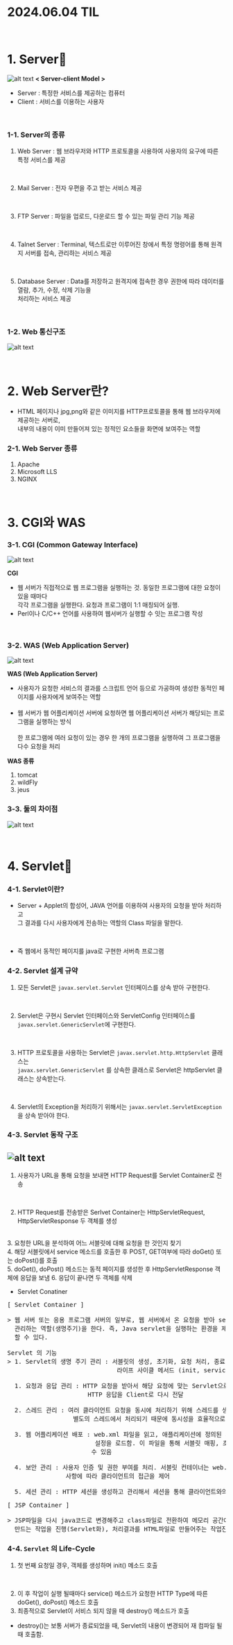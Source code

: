 # 2024.06.04 TIL

<br>

# 1. Server🛜
![alt text](image.png)
**< Server-client Model >**<br>
- Server : 특정한 서비스를 제공하는 컴퓨터
- Client : 서비스를 이용하는 사용자

<br>

### 1-1. Server의 종류
1. Web Server : 웹 브라우저와 HTTP 프로토콜을 사용하여 사용자의 요구에 따른 특정 서비스를 제공
<br>

2. Mail Server : 전자 우편을 주고 받는 서비스 제공
<br>

3. FTP Server : 파일을 업로드, 다운로드 할 수 있는 파일 관리 기능 제공
<br>

4. Talnet Server : Terminal, 텍스트로만 이루어진 창에서 특정 명령어를 통해 원격지 서버를 접속, 관리하는 서비스 제공
<br>

5. Database Server : Data를 저장하고 원격지에 접속한 경우 권한에 따라 데이터를 열람, 추가, 수정, 삭제 기능을 <br>처리하는 서비스 제공
<br>

### 1-2. Web 통신구조
![alt text](image-1.png)

<br>

# 2. Web Server란? 

- HTML 페이지나 jpg,png와 같은 이미지를 HTTP프로토콜을 통해 웹 브라우저에 제공하는 
서버로, <br>내부의 내용이 이미 만들어져 있는 정적인 요소들을 화면에 보여주는 역할
### 2-1. Web Server 종류

1. Apache
2. Microsoft LLS
3. NGINX

<br>

# 3. CGI와 WAS

### 3-1. CGI (Common Gateway Interface)
![alt text](image-3.png)
<br>

  **CGI** <br>
- 웹 서버가 직접적으로 웹 프로그램을 실행하는 것. 동일한 프로그램에 대한 요청이 있을 때마다 <br>각각 프로그램을 실행한다. 요청과 프로그램이 1:1 매칭되어 실행.<br>
- Perl이나 C/C++ 언어를 사용하여 웹서버가 실행할 수 잇는 프로그램 작성

<br>

### 3-2. WAS (Web Application Server)
![alt text](image-4.png)

**WAS (Web Application Server)**
- 사용자가 요청한 서비스의 결과를 스크립트 언어 등으로 가공하여 
생성한 동적인 페이지를 사용자에게 보여주는 역할<br><br>
- 웹 서버가 웹 어플리케이션 서버에 요청하면 웹 어플리케이션 서버가 해당되는 프로그램을 실행하는 방식<br><br>
  한 프로그램에 여러 요청이 있는 경우 한 개의 프로그램을 실행하여 그 프로그램을 다수 요청을 처리

**WAS 종류**
1. tomcat
2. wildFly
3. jeus

### 3-3. 둘의 차이점
![alt text](image-5.png)

<br>

# 4. Servlet🍟

### 4-1. Servlet이란?
- Server + Applet의 합성어, JAVA 언어를 이용하여 사용자의 요청을 받아 처리하고<br> 그 결과를 다시 사용자에게 전송하는 역할의 Class 파일을 말한다. 
<br>

- 즉 웹에서 동적인 페이지를 java로 구현한 서버측 프로그램

### 4-2. Servlet 설계 규약 
1. 모든 Servlet은 `javax.servlet.Servlet` 인터페이스를 상속 받아 구현한다.
<br>

2. Servlet은 구현시 Servlet 인터페이스와 ServletConfig 인터페이스를 <br>
`javax.servlet.GenericServlet`에 구현한다.
<br>

3. HTTP 프로토콜을 사용하는 Servlet은 `javax.servlet.http.HttpServlet` 클래스는 <br>
   `javax.servlet.GenericServlet` 를 상속한 클래스로 Servlet은 httpServlet 클래스는 상속받는다.
<br>

4. Servlet의 Exception을 처리하기 위해서는 `javax.servlet.ServletException`을 상속 받아야 한다. 

### 4-3. Servlet 동작 구조
![alt text](image-2.png)
---


1. 사용자가 URL을 통해 요청을 보내면 HTTP Request를 Servlet Container로 전송
<br>

2. HTTP Request를 전송받은 Serlvet Container는 HttpServletRequest, HttpServletResponse 두 객체를 생성
<br>
3. 요청한 URL을 분석하여 어느 서블릿에 대해 요청을 한 것인지 찾기
<br>
4. 해당 서블릿에서 service 메소드를 호출한 후 POST, GET여부에 따라 doGet() 또는 doPost()를 호출 <br>
5. doGet(), doPost() 메소드는 동적 페이지를 생성한 후 HttpServletResponse 객체에 응답을 보냄
6. 응답이 끝나면 두 객체를 삭제


<br>
   
- Servlet Conatiner
<pre>
[ Servlet Container ]

> 웹 서버 또는 응용 프로그램 서버의 일부로, 웹 서버에서 온 요청을 받아 servlet class 를
  관리하는 역할(생명주기)을 한다. 즉, Java servlet을 실행하는 환경을 제공하는 컴포넌트라고 
  할 수 있다.

Servlet 의 기능
> 1. Servlet의 생명 주기 관리 : 서블릿의 생성, 초기화, 요청 처리, 종료 등을 관리, servlet의 
                              라이프 사이클 메서드 (init, service, destroy)를 호출해서 처리
  
  1. 요청과 응답 관리 : HTTP 요청을 받아서 해당 요청에 맞는 Servlet으로 전달하고, Servlet이 생성한
                      HTTP 응답을 Client로 다시 전달

  2. 스레드 관리 : 여러 클라이언트 요청을 동시에 처리하기 위해 스레드를 생성하고 관리. 각 요청은 
                  별도의 스레드에서 처리되기 때문에 동시성을 효율적으로 관리

  3. 웹 어플리케이션 배포 : web.xml 파일을 읽고, 애플리케이션에 정의된 서블릿, 필터, 리스너 등의 
                        설정을 로드함. 이 파일을 통해 서블릿 매핑, 초기화 매개변수 등을 설정할
                       수 있음

  4. 보안 관리 : 사용자 인증 및 권한 부여를 처리. 서블릿 컨테이너는 web.xml 파일에 정의된 보안 제약 
                사항에 따라 클라이언트의 접근을 제어

  5. 세션 관리 : HTTP 세션을 생성하고 관리해서 세션을 통해 클라이언트와의 상태 정보를 유지
</pre>

<pre>
[ JSP Container ]

> JSP파일을 다시 java코드로 변경해주고 class파일로 전환하여 메모리 공간에 로드한 뒤 실행 가능하게 
  만드는 작업을 진행(Servlet화), 처리결과를 HTML파일로 만들어주는 작업진행, 동적로딩처리 
</pre>

### 4-4. `Servlet` 의 Life-Cycle
1. 첫 번째 요청일 경우, 객체를 생성하며 init() 메소드 호출
<br>

2. 이 후 작업이 실행 될때마다 service() 메소드가 요청한 HTTP Type에 따른 doGet(), doPost() 메소드 호출
3. 최종적으로 Servlet이 서비스 되지 않을 때 destroy() 메소드가 호출
   
- destroy()는 보통 서버가 종료되었을 때, Servlet의 내용이 변경되어 재 컴파일 될 때 호출함.






